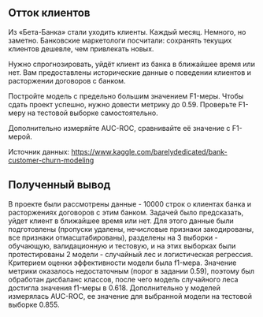 ## Отток клиентов
Из «Бета-Банка» стали уходить клиенты. Каждый месяц. Немного, но заметно. Банковские маркетологи посчитали: сохранять текущих клиентов дешевле, чем привлекать новых.

Нужно спрогнозировать, уйдёт клиент из банка в ближайшее время или нет. Вам предоставлены исторические данные о поведении клиентов и расторжении договоров с банком.

Постройте модель с предельно большим значением F1-меры. Чтобы сдать проект успешно, нужно довести метрику до 0.59. Проверьте F1-меру на тестовой выборке самостоятельно.

Дополнительно измеряйте AUC-ROC, сравнивайте её значение с F1-мерой.

Источник данных: https://www.kaggle.com/barelydedicated/bank-customer-churn-modeling

## Полученный вывод

В проекте были рассмотрены данные - 10000 строк о клиентах банка и расторжениях договоров с этим банком. Задачей было предсказать, уйдет клиент в ближайшее время или нет. Для этого данные были подготовлены (пропуски удалены, нечисловые признаки закодированы, все признаки отмасштабированы), разделены на 3 выборки - обучающую, валидационную и тестовую, и на этих выборках были протестированы 2 модели - случайный лес и логистическая регрессия. Критерием оценки эффективности модели была f1-мера. Значение метрики оказалось недостаточным (порог в задании 0.59), поэтому был обработан дисбаланс классов, после чего модель случайного леса достигла значения f1-меры в 0.618. Дополнительно у моделей измерялась AUC-ROC, ее значение для выбранной модели на тестовой выборке 0.855.
